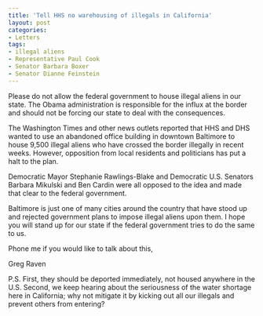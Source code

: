 ```yaml
---
title: 'Tell HHS no warehousing of illegals in California'
layout: post
categories:
- Letters
tags:
- illegal aliens
- Representative Paul Cook
- Senator Barbara Boxer
- Senator Dianne Feinstein
---
```


Please do not allow the federal government to house illegal aliens in our state. The Obama administration is responsible for the influx at the border and should not be forcing our state to deal with the consequences.

The Washington Times and other news outlets reported that HHS and DHS wanted to use an abandoned office building in downtown Baltimore to house 9,500 illegal aliens who have crossed the border illegally in recent weeks. However, opposition from local residents and politicians has put a halt to the plan.

Democratic Mayor Stephanie Rawlings-Blake and Democratic U.S. Senators Barbara Mikulski and Ben Cardin were all opposed to the idea and made that clear to the federal government.

Baltimore is just one of many cities around the country that have stood up and rejected government plans to impose illegal aliens upon them. I hope you will stand up for our state if the federal government tries to do the same to us.

Phone me if you would like to talk about this,

Greg Raven

P.S. First, they should be deported immediately, not housed anywhere in the U.S. Second, we keep hearing about the seriousness of the water shortage here in California; why not mitigate it by kicking out all our illegals and prevent others from entering?